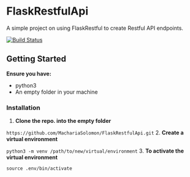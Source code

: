 # FlaskRestfulApi

A simple project on using FlaskRestful to create Restful API endpoints.

[![Build Status](https://travis-ci.org/MachariaSolomon/FlaskRestfulApi.svg?branch=master)](https://travis-ci.org/MachariaSolomon/FlaskRestfulApi)

## Getting Started

**Ensure you have:**

* python3
* An empty folder in your machine

### Installation

1. **Clone the repo. into the empty folder**

`https://github.com/MachariaSolomon/FlaskRestfulApi.git` 
2. **Create a virtual environment**

`python3 -m venv /path/to/new/virtual/environment`
3. **To activate the virtual environment**

`source .env/bin/activate`